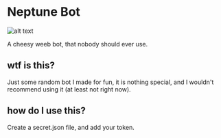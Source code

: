 # Neptune Bot
![alt text](https://scontent-iad3-1.xx.fbcdn.net/v/t1.0-9/18881863_1978905122330591_7470248778552624702_n.jpg?_nc_cat=102&_nc_ht=scontent-iad3-1.xx&oh=3a0ec0afbc4cc4eb4a479b119da2f861&oe=5CC24959)

A cheesy weeb bot, that nobody should ever use.

## wtf is this?
Just some random bot I made for fun, it is nothing special, and I wouldn't recommend using it (at least not right now).

## how do I use this?
Create a secret.json file, and add your token.
